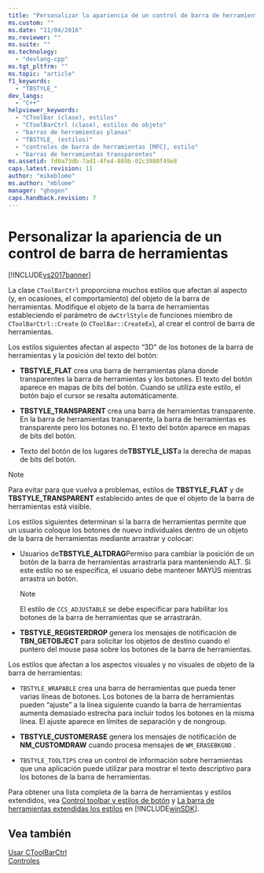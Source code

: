 ```yaml
---
title: "Personalizar la apariencia de un control de barra de herramientas | Microsoft Docs"
ms.custom: ""
ms.date: "11/04/2016"
ms.reviewer: ""
ms.suite: ""
ms.technology: 
  - "devlang-cpp"
ms.tgt_pltfrm: ""
ms.topic: "article"
f1_keywords: 
  - "TBSTYLE_"
dev_langs: 
  - "C++"
helpviewer_keywords: 
  - "CToolBar (clase), estilos"
  - "CToolBarCtrl (clase), estilos de objeto"
  - "barras de herramientas planas"
  - "TBSTYLE_ (estilos)"
  - "controles de barra de herramientas [MFC], estilo"
  - "barras de herramientas transparentes"
ms.assetid: fd0a73db-7ad1-4fe4-889b-02c3980f49e8
caps.latest.revision: 11
author: "mikeblome"
ms.author: "mblome"
manager: "ghogen"
caps.handback.revision: 7
---
```

# Personalizar la apariencia de un control de barra de herramientas
[!INCLUDE[vs2017banner](../assembler/inline/includes/vs2017banner.md)]

La clase `CToolBarCtrl` proporciona muchos estilos que afectan al aspecto \(y, en ocasiones, el comportamiento\) del objeto de la barra de herramientas.  Modifique el objeto de la barra de herramientas estableciendo el parámetro de `dwCtrlStyle` de funciones miembro de `CToolBarCtrl::Create` \(o `CToolBar::CreateEx`\), al crear el control de barra de herramientas.  
  
 Los estilos siguientes afectan al aspecto “3D” de los botones de la barra de herramientas y la posición del texto del botón:  
  
-   **TBSTYLE\_FLAT** crea una barra de herramientas plana donde transparentes la barra de herramientas y los botones.  El texto del botón aparece en mapas de bits del botón.  Cuando se utiliza este estilo, el botón bajo el cursor se resalta automáticamente.  
  
-   **TBSTYLE\_TRANSPARENT** crea una barra de herramientas transparente.  En la barra de herramientas transparente, la barra de herramientas es transparente pero los botones no.  El texto del botón aparece en mapas de bits del botón.  
  
-   Texto del botón de los lugares de**TBSTYLE\_LIST**a la derecha de mapas de bits del botón.  
  
> [!NOTE]
>  Para evitar para que vuelva a problemas, estilos de **TBSTYLE\_FLAT** y de **TBSTYLE\_TRANSPARENT** establecido antes de que el objeto de la barra de herramientas está visible.  
  
 Los estilos siguientes determinan si la barra de herramientas permite que un usuario coloque los botones de nuevo individuales dentro de un objeto de la barra de herramientas mediante arrastrar y colocar:  
  
-   Usuarios de**TBSTYLE\_ALTDRAG**Permiso para cambiar la posición de un botón de la barra de herramientas arrastrarla para manteniendo ALT.  Si este estilo no se especifica, el usuario debe mantener MAYÚS mientras arrastra un botón.  
  
    > [!NOTE]
    >  El estilo de `CCS_ADJUSTABLE` se debe especificar para habilitar los botones de la barra de herramientas que se arrastrarán.  
  
-   **TBSTYLE\_REGISTERDROP** genera los mensajes de notificación de **TBN\_GETOBJECT** para solicitar los objetos de destino cuando el puntero del mouse pasa sobre los botones de la barra de herramientas.  
  
 Los estilos que afectan a los aspectos visuales y no visuales de objeto de la barra de herramientas:  
  
-   `TBSTYLE_WRAPABLE` crea una barra de herramientas que pueda tener varias líneas de botones.  Los botones de la barra de herramientas pueden “ajuste” a la línea siguiente cuando la barra de herramientas aumenta demasiado estrecha para incluir todos los botones en la misma línea.  El ajuste aparece en límites de separación y de nongroup.  
  
-   **TBSTYLE\_CUSTOMERASE** genera los mensajes de notificación de **NM\_CUSTOMDRAW** cuando procesa mensajes de `WM_ERASEBKGND` .  
  
-   `TBSTYLE_TOOLTIPS` crea un control de información sobre herramientas que una aplicación puede utilizar para mostrar el texto descriptivo para los botones de la barra de herramientas.  
  
 Para obtener una lista completa de la barra de herramientas y estilos extendidos, vea [Control toolbar y estilos de botón](http://msdn.microsoft.com/library/windows/desktop/bb760439) y [La barra de herramientas extendidas los estilos](http://msdn.microsoft.com/library/windows/desktop/bb760430) en [!INCLUDE[winSDK](../atl/includes/winsdk_md.md)].  
  
## Vea también  
 [Usar CToolBarCtrl](../mfc/using-ctoolbarctrl.md)   
 [Controles](../mfc/controls-mfc.md)